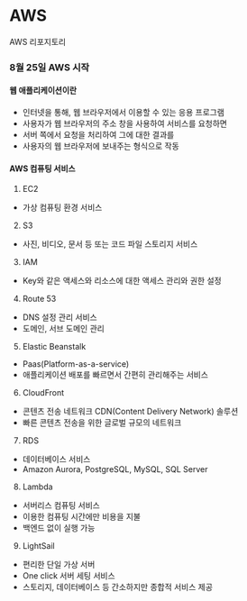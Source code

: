 # AWS
AWS 리포지토리


### 8월 25일 AWS 시작

#### 웹 애플리케이션이란
- 인터넷을 통해, 웹 브라우저에서 이용할 수 있는 응용 프로그램
- 사용자가 웹 브라우저의 주소 창을 사용하여 서비스를 요청하면 
- 서버 쪽에서 요청을 처리하여 그에 대한 결과를
- 사용자의 웹 브라우저에 보내주는 형식으로 작동


#### AWS 컴퓨팅 서비스
1. EC2
- 가상 컴퓨팅 환경 서비스
2. S3
- 사진, 비디오, 문서 등 또는 코드 파일 스토리지 서비스
3. IAM
- Key와 같은 액세스와 리소스에 대한 액세스 관리와 권한 설정
4. Route 53
- DNS 설정 관리 서비스
- 도메인, 서브 도메인 관리
5. Elastic Beanstalk
- Paas(Platform-as-a-service)
- 애플리케이션 배포를 빠르면서 간편히 관리해주는 서비스
6. CloudFront
- 콘텐츠 전송 네트워크 CDN(Content Delivery Network) 솔루션
- 빠른 콘텐츠 전송을 위한 글로벌 규모의 네트워크
7. RDS
- 데이터베이스 서비스
- Amazon Aurora, PostgreSQL, MySQL, SQL Server
8. Lambda
- 서버리스 컴퓨팅 서비스
- 이용한 컴퓨팅 시간에만 비용을 지불
- 백엔드 없이 실행 가능
9. LightSail
- 편리한 단일 가상 서버
- One click 서버 세팅 서비스
- 스토리지, 데이터베이스 등 간소하지만 종합적 서비스 제공




